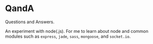 # QandA

Questions and Answers.

An experiment with node(.js).
For me to learn about node and common modules such as
`express`, `jade`, `sass`, `mongoose`, and `socket.io`.
